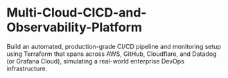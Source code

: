 # Multi-Cloud-CICD-and-Observability-Platform
Build an automated, production-grade CI/CD pipeline and monitoring setup using Terraform that spans across AWS, GitHub, Cloudflare, and Datadog (or Grafana Cloud), simulating a real-world enterprise DevOps infrastructure.
